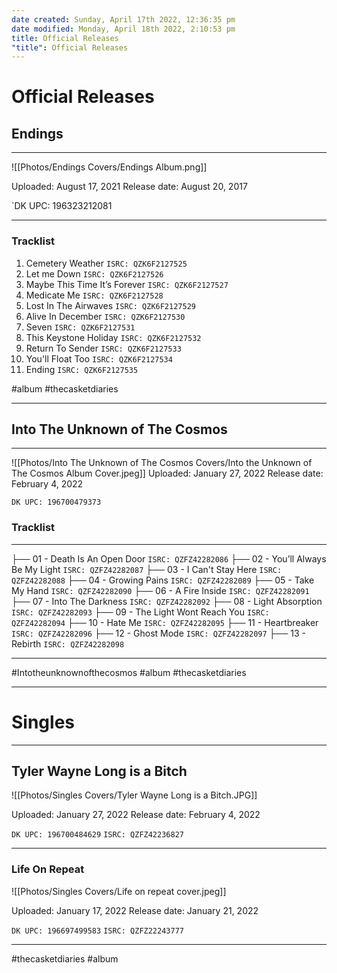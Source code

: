 ```yaml
---
date created: Sunday, April 17th 2022, 12:36:35 pm
date modified: Monday, April 18th 2022, 2:10:53 pm
title: Official Releases
"title": Official Releases
---
```

# Official Releases
## Endings

---

![[Photos/Endings Covers/Endings Album.png]]


Uploaded: August 17, 2021
Release date: August 20, 2017

`DK UPC: 196323212081

---


### Tracklist

 1. Cemetery Weather
		`ISRC: QZK6F2127525`
 2. Let me Down
		`ISRC: QZK6F2127526`
3. Maybe This Time It’s Forever
		 `ISRC: QZK6F2127527`
 4. Medicate Me
		 `ISRC: QZK6F2127528`
 5. Lost In The Airwaves
		`ISRC: QZK6F2127529`
 6. Alive In December
		`ISRC: QZK6F2127530`
 8. Seven
		`ISRC: QZK6F2127531`
 8. This Keystone Holiday
		`ISRC: QZK6F2127532`
 9. Return To Sender
		`ISRC: QZK6F2127533`
10. You'll Float Too
		`ISRC: QZK6F2127534`
11. Ending
		`ISRC: QZK6F2127535`



 #album #thecasketdiaries

---

## Into The Unknown of The Cosmos

---

![[Photos/Into The Unknown of The Cosmos Covers/Into the Unknown of The Cosmos Album Cover.jpeg]]
Uploaded: January 27, 2022
Release date: February 4, 2022

`DK UPC: 196700479373`

### Tracklist

---

├── 01 - Death Is An Open Door
	 `ISRC: QZFZ42282086`
├── 02 - You’ll Always Be My Light
	 `ISRC: QZFZ42282087`
├── 03 - I Can't Stay Here
	 `ISRC: QZFZ42282088`
├── 04 - Growing Pains
	 `ISRC: QZFZ42282089`
├── 05 - Take My Hand
	 `ISRC: QZFZ42282090`
├── 06 - A Fire Inside
	 `ISRC: QZFZ42282091`
├── 07 - Into The Darkness
	 `ISRC: QZFZ42282092`
├── 08 - Light Absorption
	 `ISRC: QZFZ42282093`
├── 09 - The Light Wont Reach You
	 `ISRC: QZFZ42282094`
├── 10 - Hate Me
	 `ISRC: QZFZ42282095`
├── 11 - Heartbreaker
	 `ISRC: QZFZ42282096`
├── 12 - Ghost Mode
	 `ISRC: QZFZ42282097`
├── 13 - Rebirth
	 `ISRC: QZFZ42282098`

---

  #Intotheunknownofthecosmos #album #thecasketdiaries


---

# Singles

---

## Tyler Wayne Long is a Bitch

![[Photos/Singles Covers/Tyler Wayne Long is a Bitch.JPG]]

Uploaded: January 27, 2022
Release date: February 4, 2022

`DK UPC: 196700484629`
`ISRC: QZFZ42236827`


---

### Life On Repeat

![[Photos/Singles Covers/Life on repeat cover.jpeg]]

Uploaded: January 17, 2022
Release date: January 21, 2022

`DK UPC: 196697499583`
`ISRC: QZFZ22243777`

---

#thecasketdiaries #album